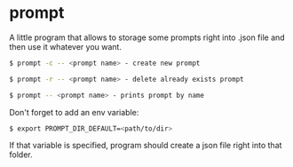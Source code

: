 # prompt
A little program that allows to storage some prompts right into .json file and then use it whatever you want.

```bash
$ prompt -c -- <prompt name> - create new prompt

$ prompt -r -- <prompt name> - delete already exists prompt

$ prompt -- <prompt name> - prints prompt by name
```
Don't forget to add an env variable:
```bash
$ export PROMPT_DIR_DEFAULT=<path/to/dir>
```
If that variable is specified, program should create a json file right into that folder.
